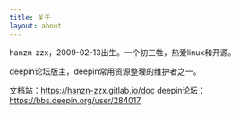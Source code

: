 ```yaml
---
title: 关于
layout: about
---
```


hanzn-zzx，2009-02-13出生。一个初三牲，热爱linux和开源。

deepin论坛版主，deepin常用资源整理的维护者之一。

文档站：https://hanzn-zzx.gitlab.io/doc
deepin论坛：https://bbs.deepin.org/user/284017
